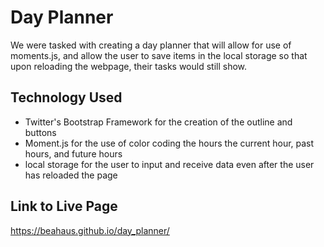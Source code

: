 # Day Planner

We were tasked with creating a day planner that will allow for use of moments.js, and allow the user to save items in the local storage so that upon reloading the webpage, their tasks would still show.

## Technology Used

- Twitter's Bootstrap Framework for the creation of the outline and buttons
- Moment.js for the use of color coding the hours the current hour, past hours, and future hours
- local storage for the user to input and receive data even after the user has reloaded the page

## Link to Live Page
https://beahaus.github.io/day_planner/
